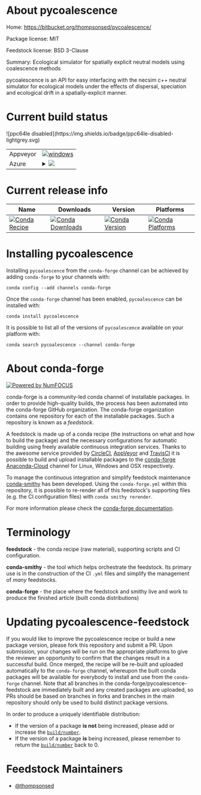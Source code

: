 About pycoalescence
===================

Home: https://bitbucket.org/thompsonsed/pycoalescence/

Package license: MIT

Feedstock license: BSD 3-Clause

Summary: Ecological simulator for spatially explicit neutral models using coalescence methods

pycoalescence is an API for easy interfacing with the necsim c++ neutral
simulator for ecological models under the effects of
dispersal, speciation and ecological drift in a spatially-explicit
manner.


Current build status
====================


<table><tr>
    <td>Appveyor</td>
    <td>
      <a href="https://ci.appveyor.com/project/conda-forge/pycoalescence-feedstock/branch/master">
        <img alt="windows" src="https://img.shields.io/appveyor/ci/conda-forge/pycoalescence-feedstock/master.svg?label=Windows">
      </a>
    </td>
  </tr>
    
  <tr>
    <td>Azure</td>
    <td>
      <details>
        <summary>
          <a href="https://dev.azure.com/conda-forge/feedstock-builds/_build/latest?definitionId=3218&branchName=master">
            <img src="https://dev.azure.com/conda-forge/feedstock-builds/_apis/build/status/pycoalescence-feedstock?branchName=master">
          </a>
        </summary>
        <table>
          <thead><tr><th>Variant</th><th>Status</th></tr></thead>
          <tbody><tr>
              <td>linux_python2.7</td>
              <td>
                <a href="https://dev.azure.com/conda-forge/feedstock-builds/_build/latest?definitionId=3218&branchName=master">
                  <img src="https://dev.azure.com/conda-forge/feedstock-builds/_apis/build/status/pycoalescence-feedstock?branchName=master&jobName=linux&configuration=linux_python2.7" alt="variant">
                </a>
              </td>
            </tr><tr>
              <td>linux_python3.6</td>
              <td>
                <a href="https://dev.azure.com/conda-forge/feedstock-builds/_build/latest?definitionId=3218&branchName=master">
                  <img src="https://dev.azure.com/conda-forge/feedstock-builds/_apis/build/status/pycoalescence-feedstock?branchName=master&jobName=linux&configuration=linux_python3.6" alt="variant">
                </a>
              </td>
            </tr><tr>
              <td>linux_python3.7</td>
              <td>
                <a href="https://dev.azure.com/conda-forge/feedstock-builds/_build/latest?definitionId=3218&branchName=master">
                  <img src="https://dev.azure.com/conda-forge/feedstock-builds/_apis/build/status/pycoalescence-feedstock?branchName=master&jobName=linux&configuration=linux_python3.7" alt="variant">
                </a>
              </td>
            </tr><tr>
              <td>osx_python2.7</td>
              <td>
                <a href="https://dev.azure.com/conda-forge/feedstock-builds/_build/latest?definitionId=3218&branchName=master">
                  <img src="https://dev.azure.com/conda-forge/feedstock-builds/_apis/build/status/pycoalescence-feedstock?branchName=master&jobName=osx&configuration=osx_python2.7" alt="variant">
                </a>
              </td>
            </tr><tr>
              <td>osx_python3.6</td>
              <td>
                <a href="https://dev.azure.com/conda-forge/feedstock-builds/_build/latest?definitionId=3218&branchName=master">
                  <img src="https://dev.azure.com/conda-forge/feedstock-builds/_apis/build/status/pycoalescence-feedstock?branchName=master&jobName=osx&configuration=osx_python3.6" alt="variant">
                </a>
              </td>
            </tr><tr>
              <td>osx_python3.7</td>
              <td>
                <a href="https://dev.azure.com/conda-forge/feedstock-builds/_build/latest?definitionId=3218&branchName=master">
                  <img src="https://dev.azure.com/conda-forge/feedstock-builds/_apis/build/status/pycoalescence-feedstock?branchName=master&jobName=osx&configuration=osx_python3.7" alt="variant">
                </a>
              </td>
            </tr><tr>
              <td>win_cxx_compilervs2008python2.7</td>
              <td>
                <a href="https://dev.azure.com/conda-forge/feedstock-builds/_build/latest?definitionId=3218&branchName=master">
                  <img src="https://dev.azure.com/conda-forge/feedstock-builds/_apis/build/status/pycoalescence-feedstock?branchName=master&jobName=win&configuration=win_cxx_compilervs2008python2.7" alt="variant">
                </a>
              </td>
            </tr><tr>
              <td>win_cxx_compilervs2015python3.6</td>
              <td>
                <a href="https://dev.azure.com/conda-forge/feedstock-builds/_build/latest?definitionId=3218&branchName=master">
                  <img src="https://dev.azure.com/conda-forge/feedstock-builds/_apis/build/status/pycoalescence-feedstock?branchName=master&jobName=win&configuration=win_cxx_compilervs2015python3.6" alt="variant">
                </a>
              </td>
            </tr><tr>
              <td>win_cxx_compilervs2015python3.7</td>
              <td>
                <a href="https://dev.azure.com/conda-forge/feedstock-builds/_build/latest?definitionId=3218&branchName=master">
                  <img src="https://dev.azure.com/conda-forge/feedstock-builds/_apis/build/status/pycoalescence-feedstock?branchName=master&jobName=win&configuration=win_cxx_compilervs2015python3.7" alt="variant">
                </a>
              </td>
            </tr>
          </tbody>
        </table>
      </details>
    </td>
  </tr>
![ppc64le disabled](https://img.shields.io/badge/ppc64le-disabled-lightgrey.svg)
</table>

Current release info
====================

| Name | Downloads | Version | Platforms |
| --- | --- | --- | --- |
| [![Conda Recipe](https://img.shields.io/badge/recipe-pycoalescence-green.svg)](https://anaconda.org/conda-forge/pycoalescence) | [![Conda Downloads](https://img.shields.io/conda/dn/conda-forge/pycoalescence.svg)](https://anaconda.org/conda-forge/pycoalescence) | [![Conda Version](https://img.shields.io/conda/vn/conda-forge/pycoalescence.svg)](https://anaconda.org/conda-forge/pycoalescence) | [![Conda Platforms](https://img.shields.io/conda/pn/conda-forge/pycoalescence.svg)](https://anaconda.org/conda-forge/pycoalescence) |

Installing pycoalescence
========================

Installing `pycoalescence` from the `conda-forge` channel can be achieved by adding `conda-forge` to your channels with:

```
conda config --add channels conda-forge
```

Once the `conda-forge` channel has been enabled, `pycoalescence` can be installed with:

```
conda install pycoalescence
```

It is possible to list all of the versions of `pycoalescence` available on your platform with:

```
conda search pycoalescence --channel conda-forge
```


About conda-forge
=================

[![Powered by NumFOCUS](https://img.shields.io/badge/powered%20by-NumFOCUS-orange.svg?style=flat&colorA=E1523D&colorB=007D8A)](http://numfocus.org)

conda-forge is a community-led conda channel of installable packages.
In order to provide high-quality builds, the process has been automated into the
conda-forge GitHub organization. The conda-forge organization contains one repository
for each of the installable packages. Such a repository is known as a *feedstock*.

A feedstock is made up of a conda recipe (the instructions on what and how to build
the package) and the necessary configurations for automatic building using freely
available continuous integration services. Thanks to the awesome service provided by
[CircleCI](https://circleci.com/), [AppVeyor](https://www.appveyor.com/)
and [TravisCI](https://travis-ci.org/) it is possible to build and upload installable
packages to the [conda-forge](https://anaconda.org/conda-forge)
[Anaconda-Cloud](https://anaconda.org/) channel for Linux, Windows and OSX respectively.

To manage the continuous integration and simplify feedstock maintenance
[conda-smithy](https://github.com/conda-forge/conda-smithy) has been developed.
Using the ``conda-forge.yml`` within this repository, it is possible to re-render all of
this feedstock's supporting files (e.g. the CI configuration files) with ``conda smithy rerender``.

For more information please check the [conda-forge documentation](https://conda-forge.org/docs/).

Terminology
===========

**feedstock** - the conda recipe (raw material), supporting scripts and CI configuration.

**conda-smithy** - the tool which helps orchestrate the feedstock.
                   Its primary use is in the construction of the CI ``.yml`` files
                   and simplify the management of *many* feedstocks.

**conda-forge** - the place where the feedstock and smithy live and work to
                  produce the finished article (built conda distributions)


Updating pycoalescence-feedstock
================================

If you would like to improve the pycoalescence recipe or build a new
package version, please fork this repository and submit a PR. Upon submission,
your changes will be run on the appropriate platforms to give the reviewer an
opportunity to confirm that the changes result in a successful build. Once
merged, the recipe will be re-built and uploaded automatically to the
`conda-forge` channel, whereupon the built conda packages will be available for
everybody to install and use from the `conda-forge` channel.
Note that all branches in the conda-forge/pycoalescence-feedstock are
immediately built and any created packages are uploaded, so PRs should be based
on branches in forks and branches in the main repository should only be used to
build distinct package versions.

In order to produce a uniquely identifiable distribution:
 * If the version of a package **is not** being increased, please add or increase
   the [``build/number``](https://conda.io/docs/user-guide/tasks/build-packages/define-metadata.html#build-number-and-string).
 * If the version of a package **is** being increased, please remember to return
   the [``build/number``](https://conda.io/docs/user-guide/tasks/build-packages/define-metadata.html#build-number-and-string)
   back to 0.

Feedstock Maintainers
=====================

* [@thompsonsed](https://github.com/thompsonsed/)

